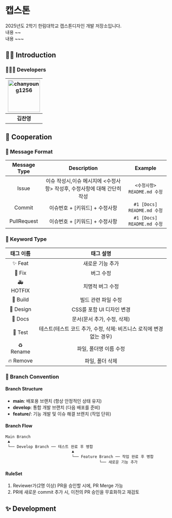# 캡스톤 
2025년도 2학기 한림대학교 캡스톤디자인 개발 저장소입니다. <br> 
내용 ~~ <br> 
내용 ~~~ <br>
## 👋🏻 Introduction
### 🧑🏻‍💻 Developers 

| [<img src="https://avatars.githubusercontent.com/chanyoung1256" width="100px;" alt="chanyoung1256"/>](https://github.com/chanyoung1256) |
|:----------------------------------------------------------------------------------------------------------------:|
| **김찬영**                                                                                                       |



## 👥 Cooperation
###  💭 Message Format
 | Message Type      | Description          | Example               |
|:----------------:|:--------------------:|:---------------------:|
| Issue          | 이슈 작성시,이슈 메시지에 <수정사항> 작성후, 수정사항에 대해 간단히 작성 | `<수정사항> README.md 수정` |
| Commit        | 이슈번호 + [키워드] + 수정사항| `#1 [Docs] README.md 수정`   |
| PullRequest  | 이슈번호 + [키워드] + 수정사항   | `#1 [Docs] README.md 수정`|

### 🔑 Keyword Type
|태그 이름|태그 설명|
|:---:|:---:|
|✨ Feat|새로운 기능 추가|
|🐛 Fix|버그 수정|
|🚑 HOTFIX|치명적 버그 수정|
|📁 Build|빌드 관련 파일 수정|
|🎨 Design|CSS를 포함 UI 디자인 변경|
|📄 Docs|문서(문서 추가, 수정, 삭제)|
|📝 Test|테스트(테스트 코드 추가, 수정, 삭제: 비즈니스 로직에 변경 없는 경우)|
|♻️ Rename|파일, 폴더명 이름 수정|
|🔥 Remove|파일, 폴더 삭제|

### 🎋 Branch Convention
#### Branch Structure 
- **main**: 배포용 브랜치 (항상 안정적인 상태 유지)
- **develop**: 통합 개발 브랜치 (다음 배포를 준비)
- **feature/**: 기능 개발 및 이슈 해결 브랜치 (작업 단위)
#### Branch Flow
 ```
Main Branch
  ▲
  └── Develop Branch ── 테스트 완료 후 병합 
                              ▲
                              └── Feature Branch ── 작업 완료 후 병합 
                                          └── 새로운 기능 추가

 ```
#### RuleSet
1. Reviewer가(2명 이상) PR을 승인할 시에, PR Merge 가능
2. PR에 새로운 commit 추가 시, 이전의 PR 승인을 무효화하고 재검토

## ✨ Development
 
